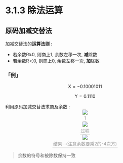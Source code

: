 # 3.1.3 除法运算

## 原码加减交替法

加减交替法的**运算法则** : 

- 若余数R≥0, 则商上1, 余数左移一次, **减**除数
- 若余数R＜0, 则商上0, 余数左移一次, **加**除数

### 「**例**」

<center>

$$
\text{X}=-0.10001011
$$

$$
\text{Y}=0.1110
$$

</center>
利用原码加减交替法求商及余数 : 

<center><img src="https://youpai.roccoshi.top/img/20200717101322.png"><br><div style="border-bottom: 1px solid #d9d9d9;display: inline-block;color: #999;    padding: 2px;">1</div> </center>

<center><img src="https://youpai.roccoshi.top/img/20200717102652.png"><br><div style="border-bottom: 1px solid #d9d9d9;display: inline-block;color: #999;    padding: 2px;">过程</div> </center>

 <center><img src="https://youpai.roccoshi.top/img/20200717103012.png"><br><div style="border-bottom: 1px solid #d9d9d9;display: inline-block;color: #999;    padding: 2px;">结果--(注意余数要乘2的-4次方)</div> </center>

> 余数的符号和被除数保持一致